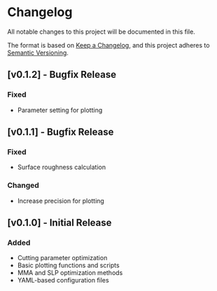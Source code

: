 # Changelog
All notable changes to this project will be documented in this file.

The format is based on [Keep a Changelog](https://keepachangelog.com/en/1.0.0/),
and this project adheres to [Semantic Versioning](https://semver.org/spec/v2.0.0.html).

## [v0.1.2] - Bugfix Release

### Fixed
- Parameter setting for plotting

## [v0.1.1] - Bugfix Release

### Fixed
- Surface roughness calculation

### Changed
- Increase precision for plotting

## [v0.1.0] - Initial Release

### Added
- Cutting parameter optimization
- Basic plotting functions and scripts
- MMA and SLP optimization methods
- YAML-based configuration files


